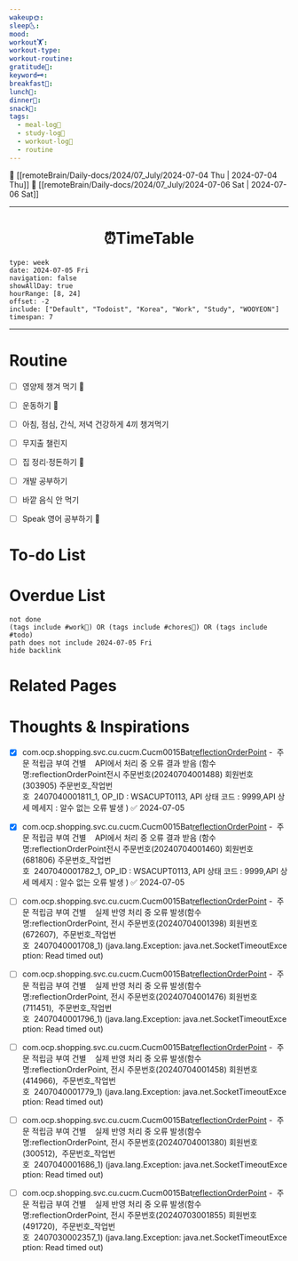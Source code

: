 ```yaml
---
wakeup🌞: 
sleep🌜: 
mood: 
workout🏋️: 
workout-type: 
workout-routine: 
gratitude🙏: 
keyword🗝️: 
breakfast🍳: 
lunch🍚: 
dinner🥗: 
snack🍬: 
tags:
  - meal-log📝
  - study-log📓
  - workout-log💪
  - routine
---
```


🔺 [[remoteBrain/Daily-docs/2024/07_July/2024-07-04 Thu | 2024-07-04 Thu]]
🔻 [[remoteBrain/Daily-docs/2024/07_July/2024-07-06 Sat | 2024-07-06 Sat]]
___
<h1> <center>⏰TimeTable </center> </h1>

```gEvent
type: week
date: 2024-07-05 Fri
navigation: false
showAllDay: true
hourRange: [8, 24]
offset: -2
include: ["Default", "Todoist", "Korea", "Work", "Study", "WOOYEON"]
timespan: 7
```

--- 


# Routine 

- [ ] 영양제 챙겨 먹기 🔼 
- [ ] 운동하기 🔼
- [ ] 아침, 점심, 간식, 저녁 건강하게 4끼 챙겨먹기
- [ ] 무지출 챌린지 
- [ ] 집 정리·정돈하기 🔼
- [ ] 개발 공부하기
- [ ] 바깥 음식 안 먹기 
- [ ] Speak 영어 공부하기 🔼 


# To-do List


# Overdue List
```tasks
not done
(tags include #work💼) OR (tags include #chores🧺) OR (tags include #todo)
path does not include 2024-07-05 Fri
hide backlink
```

# Related Pages



# Thoughts & Inspirations



- [x] com.ocp.shopping.svc.cu.cucm.Cucm0015Bat[reflectionOrderPoint](Line No:399) -  주문 적립금 부여 건별    API에서 처리 중 오류 결과 받음 (함수명:reflectionOrderPoint전시 주문번호(20240704001488) 회원번호(303905) 주문번호_작업번호  2407040001811_1, OP_ID : WSACUPT0113, API 상태 코드 : 9999,API 상세 메세지 : 알수 없는 오류 발생 ) ✅ 2024-07-05

- [x] com.ocp.shopping.svc.cu.cucm.Cucm0015Bat[reflectionOrderPoint](Line No:399) -  주문 적립금 부여 건별    API에서 처리 중 오류 결과 받음 (함수명:reflectionOrderPoint전시 주문번호(20240704001460) 회원번호(681806) 주문번호_작업번호  2407040001782_1, OP_ID : WSACUPT0113, API 상태 코드 : 9999,API 상세 메세지 : 알수 없는 오류 발생 ) ✅ 2024-07-05
  
- [ ] com.ocp.shopping.svc.cu.cucm.Cucm0015Bat[reflectionOrderPoint](Line No:426) -  주문 적립금 부여 건별    실제 반영 처리 중 오류 발생(함수명:reflectionOrderPoint, 전시 주문번호(20240704001398) 회원번호(672607),  주문번호_작업번호  2407040001708_1) (java.lang.Exception: java.net.SocketTimeoutException: Read timed out)  
  
- [ ] com.ocp.shopping.svc.cu.cucm.Cucm0015Bat[reflectionOrderPoint](Line No:426) -  주문 적립금 부여 건별    실제 반영 처리 중 오류 발생(함수명:reflectionOrderPoint, 전시 주문번호(20240704001476) 회원번호(711451),  주문번호_작업번호  2407040001796_1) (java.lang.Exception: java.net.SocketTimeoutException: Read timed out)  
  
- [ ] com.ocp.shopping.svc.cu.cucm.Cucm0015Bat[reflectionOrderPoint](Line No:426) -  주문 적립금 부여 건별    실제 반영 처리 중 오류 발생(함수명:reflectionOrderPoint, 전시 주문번호(20240704001458) 회원번호(414966),  주문번호_작업번호  2407040001779_1) (java.lang.Exception: java.net.SocketTimeoutException: Read timed out)  
  
- [ ] com.ocp.shopping.svc.cu.cucm.Cucm0015Bat[reflectionOrderPoint](Line No:426) -  주문 적립금 부여 건별    실제 반영 처리 중 오류 발생(함수명:reflectionOrderPoint, 전시 주문번호(20240704001380) 회원번호(300512),  주문번호_작업번호  2407040001686_1) (java.lang.Exception: java.net.SocketTimeoutException: Read timed out)  

- [ ] com.ocp.shopping.svc.cu.cucm.Cucm0015Bat[reflectionOrderPoint](Line No:426) -  주문 적립금 부여 건별    실제 반영 처리 중 오류 발생(함수명:reflectionOrderPoint, 전시 주문번호(20240703001855) 회원번호(491720),  주문번호_작업번호  2407030002357_1) (java.lang.Exception: java.net.SocketTimeoutException: Read timed out)  
